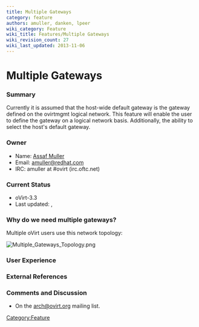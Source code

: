 ```yaml
---
title: Multiple Gateways
category: feature
authors: amuller, danken, lpeer
wiki_category: Feature
wiki_title: Features/Multiple Gateways
wiki_revision_count: 27
wiki_last_updated: 2013-11-06
---
```


# Multiple Gateways

### Summary

Currently it is assumed that the host-wide default gateway is the gateway defined on the ovirtmgmt logical network. This feature will enable the user to define the gateway on a logical network basis. Additionally, the ability to select the host's default gateway.

### Owner

*   Name: [ Assaf Muller](User:amuller)
*   Email: <amuller@redhat.com>
*   IRC: amuller at #ovirt (irc.oftc.net)

### Current Status

*   oVirt-3.3
*   Last updated: ,

### Why do we need multiple gateways?

Multiple oVirt users use this network topology:

![](Multiple_Gateways_Topology.png "Multiple_Gateways_Topology.png")

### User Experience

### External References

### Comments and Discussion

*   On the arch@ovirt.org mailing list.

<Category:Feature>
